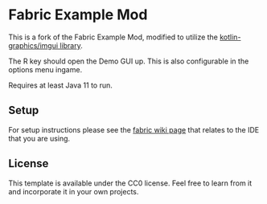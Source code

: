# Fabric Example Mod

This is a fork of the Fabric Example Mod, modified to utilize the [kotlin-graphics/imgui library](https://github.com/kotlin-graphics/imgui).

The R key should open the Demo GUI up. This is also configurable in the options menu ingame.

Requires at least Java 11 to run.

## Setup

For setup instructions please see the [fabric wiki page](https://fabricmc.net/wiki/tutorial:setup) that relates to the IDE that you are using.

## License

This template is available under the CC0 license. Feel free to learn from it and incorporate it in your own projects.
